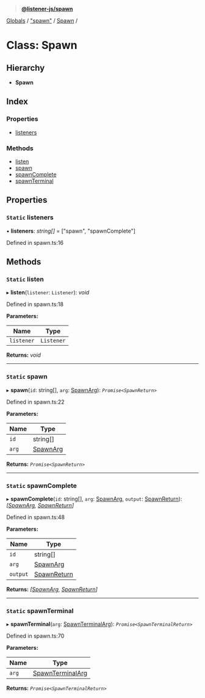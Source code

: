 > **[@listener-js/spawn](../README.md)**

[Globals](../globals.md) / ["spawn"](../modules/_spawn_.md) / [Spawn](_spawn_.spawn.md) /

# Class: Spawn

## Hierarchy

* **Spawn**

## Index

### Properties

* [listeners](_spawn_.spawn.md#static-listeners)

### Methods

* [listen](_spawn_.spawn.md#static-listen)
* [spawn](_spawn_.spawn.md#static-spawn)
* [spawnComplete](_spawn_.spawn.md#static-spawncomplete)
* [spawnTerminal](_spawn_.spawn.md#static-spawnterminal)

## Properties

### `Static` listeners

▪ **listeners**: *string[]* =  ["spawn", "spawnComplete"]

Defined in spawn.ts:16

## Methods

### `Static` listen

▸ **listen**(`listener`: `Listener`): *void*

Defined in spawn.ts:18

**Parameters:**

Name | Type |
------ | ------ |
`listener` | `Listener` |

**Returns:** *void*

___

### `Static` spawn

▸ **spawn**(`id`: string[], `arg`: [SpawnArg](../interfaces/_types_.spawnarg.md)): *`Promise<SpawnReturn>`*

Defined in spawn.ts:22

**Parameters:**

Name | Type |
------ | ------ |
`id` | string[] |
`arg` | [SpawnArg](../interfaces/_types_.spawnarg.md) |

**Returns:** *`Promise<SpawnReturn>`*

___

### `Static` spawnComplete

▸ **spawnComplete**(`id`: string[], `arg`: [SpawnArg](../interfaces/_types_.spawnarg.md), `output`: [SpawnReturn](../interfaces/_types_.spawnreturn.md)): *[[SpawnArg](../interfaces/_types_.spawnarg.md), [SpawnReturn](../interfaces/_types_.spawnreturn.md)]*

Defined in spawn.ts:48

**Parameters:**

Name | Type |
------ | ------ |
`id` | string[] |
`arg` | [SpawnArg](../interfaces/_types_.spawnarg.md) |
`output` | [SpawnReturn](../interfaces/_types_.spawnreturn.md) |

**Returns:** *[[SpawnArg](../interfaces/_types_.spawnarg.md), [SpawnReturn](../interfaces/_types_.spawnreturn.md)]*

___

### `Static` spawnTerminal

▸ **spawnTerminal**(`arg`: [SpawnTerminalArg](../interfaces/_types_.spawnterminalarg.md)): *`Promise<SpawnTerminalReturn>`*

Defined in spawn.ts:70

**Parameters:**

Name | Type |
------ | ------ |
`arg` | [SpawnTerminalArg](../interfaces/_types_.spawnterminalarg.md) |

**Returns:** *`Promise<SpawnTerminalReturn>`*